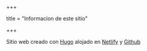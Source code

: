 +++

title = "Informacion de este sitio"

+++


Sitio web creado con [Hugo](https://gohugo.io) alojado en [Netlify](https://netlify.com)
y [Github](https://github.com/j2bv16/hugosite)

